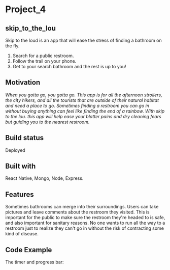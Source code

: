 # Project_4

## skip_to_the_lou
Skip to the loud is an app that will ease the stress of finding a bathroom on the fly.
1. Search for a public restroom.
2. Follow the trail on your phone.
3. Get to your search bathroom and the rest is up to you!

## Motivation
_When you gotta go, you gotta go. This app is for all the afternoon strollers, the city hikers, and all the tourists that are outside of their natural habitat and need a place to go. Sometimes finding a restroom you can go in without buying anything can feel like finding the end of a rainbow. With skip to the lou. this app will help ease your blatter pains and dry cleaning fears but guiding you to the nearest restroom._

## Build status
Deployed []()

## Built with
React Native, Mongo, Node, Express. 


## Features
Sometimes bathrooms can merge into their surroundings. Users can take pictures and leave comments about the restroom they visited. This is important for the public to make sure the restroom they're headed to is safe, and also important for sanitary reasons. No one wants to run all the way to a restroom just to realize they can't go in without the risk of contracting some kind of disease.

## Code Example
The timer and progress bar:
